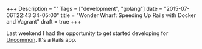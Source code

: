 +++
Description = ""
Tags = ["development", "golang"]
date = "2015-07-06T22:43:34-05:00"
title = "Wonder Wharf: Speeding Up Rails with Docker and Vagrant"
draft = true
+++

Last weekend I had the opportunity to get started developing for [Uncommon](https://uncommon.cc). It's a Rails app.
